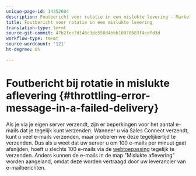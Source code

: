```yaml
---
unique-page-id: 14352604
description: Foutbericht voor rotatie in een mislukte levering - Marketo Docs - Productdocumentatie
title: Foutbericht voor rotatie in een mislukte levering
translation-type: tm+mt
source-git-commit: 47b2fee7d146c3dc558d4bbb10070683f4cdfd3d
workflow-type: tm+mt
source-wordcount: '121'
ht-degree: 0%

---
```



# Foutbericht bij rotatie in mislukte aflevering {#throttling-error-message-in-a-failed-delivery}

Als je via je eigen server verzendt, zijn er beperkingen voor het aantal e-mails dat je tegelijk kunt verzenden. Wanneer u via Sales Connect verzendt, kunt u veel e-mails verzenden, maar proberen we deze tegelijkertijd te verzenden. Dus als u weet dat uw server u om 100 e-mails per minuut gaat afsnijden, hoeft u slechts 100 e-mails via de [webtoepassing](http://toutapp.com/login) tegelijk te verzenden. Anders kunnen de e-mails in de map &quot;Mislukte aflevering&quot; worden aangeland, omdat deze worden vertraagd door uw leverancier van e-mailberichten.
